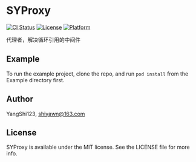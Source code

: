# SYProxy

[![CI Status](https://img.shields.io/travis/YangShi123/SYProxy.svg?style=flat)](https://travis-ci.org/YangShi123/SYProxy)
[![License](https://img.shields.io/cocoapods/l/SYProxy.svg?style=flat)](https://cocoapods.org/pods/SYProxy)
[![Platform](https://img.shields.io/cocoapods/p/SYProxy.svg?style=flat)](https://cocoapods.org/pods/SYProxy)

代理者，解决循环引用的中间件

## Example

To run the example project, clone the repo, and run `pod install` from the Example directory first.

## Author

YangShi123, shiyawn@163.com

## License

SYProxy is available under the MIT license. See the LICENSE file for more info.
